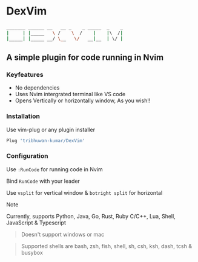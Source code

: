 # DexVim
```bash
_______ ______ __   __ _    _ _____  _    _
|     | |_____   \ /    \  /    |    |\  /|
|_____| |_____ __/ \__   \/   __|__  | \/ |

```
## A simple plugin for code running in Nvim

### Keyfeatures
- No dependencies
- Uses Nvim intergrated terminal like VS code
- Opens Vertically or horizontally window, As you wish!!

### Installation
Use vim-plug or any plugin installer
```bash
Plug 'tribhuwan-kumar/DexVim'
```
### Configuration
Use `:RunCode` for running code in Nvim

Bind `RunCode` with your leader

Use `vsplit` for vertical window & `botright split` for horizontal

> [!NOTE]
> Currently, supports Python, Java, Go, Rust, Ruby C/C++, Lua, Shell, JavaScript & Typescript

> Doesn't support windows or mac

> Supported shells are bash, zsh, fish, shell, sh, csh, ksh, dash, tcsh & busybox
